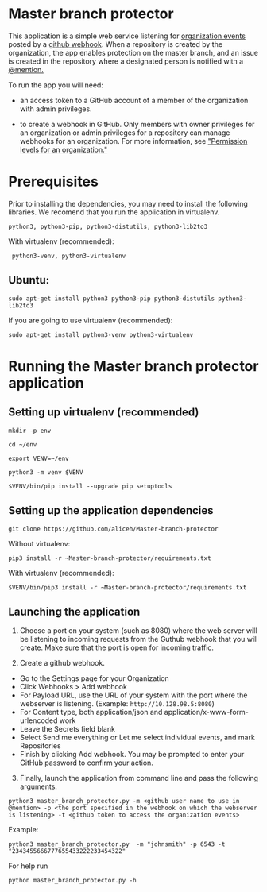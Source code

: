 # Master branch protector

This application is a simple web service listening for [organization events](https://developer.github.com/webhooks/#events) posted by a [github webhook](https://help.github.com/en/articles/about-webhooks). When a repository is created by the organization, the app enables protection on the master branch, and an issue is created in the repository where a designated person is notified with a [@mention.](https://github.blog/2011-03-23-mention-somebody-they-re-notified/)

To run the app you will need:

*  an access token to a GitHub account of a member of the organization with admin privileges.

*  to create a webhook in GitHub. Only members with owner privileges for an organization or admin privileges for a repository can manage webhooks for an organization. For more information, see ["Permission levels for an organization."](https://help.github.com/en/articles/permission-levels-for-an-organization)

Prerequisites
================

Prior to installing the dependencies, you may need to install the following libraries. We recomend that you run the application in virtualenv.

```
python3, python3-pip, python3-distutils, python3-lib2to3
```

With virtualenv (recommended):

```
 python3-venv, python3-virtualenv 
````
Ubuntu:
------
```
sudo apt-get install python3 python3-pip python3-distutils python3-lib2to3
```    
If you are going to use virtualenv (recommended):
```    
sudo apt-get install python3-venv python3-virtualenv 
```
Running the Master branch protector application
===============================================



Setting up virtualenv (recommended)
---------------------
```
mkdir -p env

cd ~/env

export VENV=~/env

python3 -m venv $VENV

$VENV/bin/pip install --upgrade pip setuptools
```
Setting up the application dependencies
------------------------
```
git clone https://github.com/aliceh/Master-branch-protector
```
Without virtualenv:
```
pip3 install -r ~Master-branch-protector/requirements.txt 
````
With virtualenv (recommended):
```
$VENV/bin/pip3 install -r ~Master-branch-protector/requirements.txt 
```
Launching the application 
-------------------------

1. Choose a port on your system (such as 8080) where the web server will be listening to incoming requests from the Guthub webhook that you will create. Make sure that the port is open for incoming traffic.

2. Create a github webhook. 

* Go to the Settings page for your Organization
* Click Webhooks > Add webhook
* For Payload URL, use the URL of your system with the port where the webserver is listening. (Example: ```http://10.128.98.5:8080```)
* For Content type, both application/json and application/x-www-form-urlencoded work
* Leave the Secrets field blank
* Select Send me everything or Let me select individual events, and mark Repositories
* Finish by clicking Add webhook. You may be prompted to enter your GitHub password to confirm your action.

3. Finally, launch the application from command line and pass the following arguments.
```
python3 master_branch_protector.py -m <github user name to use in @mention> -p <the port specified in the webhook on which the webserver is listening> -t <github token to access the organization events> 
```
Example:
```
python3 master_branch_protector.py  -m "johnsmith" -p 6543 -t "2343455666777655433222233454322"
```
For help run 

```
python master_branch_protector.py -h
```

